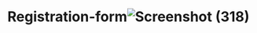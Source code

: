 # Registration-form![Screenshot (318)](https://user-images.githubusercontent.com/105824474/195187598-66cb05e4-98dd-4dd7-8bc6-d84b7c035f5b.png)
